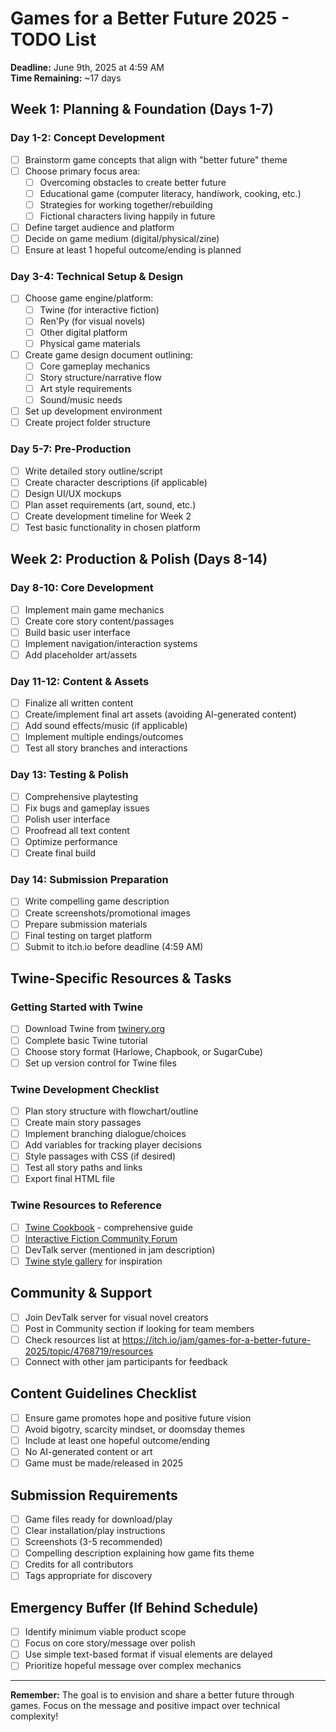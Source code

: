 # Games for a Better Future 2025 - TODO List

**Deadline:** June 9th, 2025 at 4:59 AM  
**Time Remaining:** ~17 days

## Week 1: Planning & Foundation (Days 1-7)

### Day 1-2: Concept Development
- [ ] Brainstorm game concepts that align with "better future" theme
- [ ] Choose primary focus area:
  - [ ] Overcoming obstacles to create better future
  - [ ] Educational game (computer literacy, handiwork, cooking, etc.)
  - [ ] Strategies for working together/rebuilding
  - [ ] Fictional characters living happily in future
- [ ] Define target audience and platform
- [ ] Decide on game medium (digital/physical/zine)
- [ ] Ensure at least 1 hopeful outcome/ending is planned

### Day 3-4: Technical Setup & Design
- [ ] Choose game engine/platform:
  - [ ] Twine (for interactive fiction)
  - [ ] Ren'Py (for visual novels)
  - [ ] Other digital platform
  - [ ] Physical game materials
- [ ] Create game design document outlining:
  - [ ] Core gameplay mechanics
  - [ ] Story structure/narrative flow
  - [ ] Art style requirements
  - [ ] Sound/music needs
- [ ] Set up development environment
- [ ] Create project folder structure

### Day 5-7: Pre-Production
- [ ] Write detailed story outline/script
- [ ] Create character descriptions (if applicable)
- [ ] Design UI/UX mockups
- [ ] Plan asset requirements (art, sound, etc.)
- [ ] Create development timeline for Week 2
- [ ] Test basic functionality in chosen platform

## Week 2: Production & Polish (Days 8-14)

### Day 8-10: Core Development
- [ ] Implement main game mechanics
- [ ] Create core story content/passages
- [ ] Build basic user interface
- [ ] Implement navigation/interaction systems
- [ ] Add placeholder art/assets

### Day 11-12: Content & Assets
- [ ] Finalize all written content
- [ ] Create/implement final art assets (avoiding AI-generated content)
- [ ] Add sound effects/music (if applicable)
- [ ] Implement multiple endings/outcomes
- [ ] Test all story branches and interactions

### Day 13: Testing & Polish
- [ ] Comprehensive playtesting
- [ ] Fix bugs and gameplay issues
- [ ] Polish user interface
- [ ] Proofread all text content
- [ ] Optimize performance
- [ ] Create final build

### Day 14: Submission Preparation
- [ ] Write compelling game description
- [ ] Create screenshots/promotional images
- [ ] Prepare submission materials
- [ ] Final testing on target platform
- [ ] Submit to itch.io before deadline (4:59 AM)

## Twine-Specific Resources & Tasks

### Getting Started with Twine
- [ ] Download Twine from [twinery.org](https://twinery.org)
- [ ] Complete basic Twine tutorial
- [ ] Choose story format (Harlowe, Chapbook, or SugarCube)
- [ ] Set up version control for Twine files

### Twine Development Checklist
- [ ] Plan story structure with flowchart/outline
- [ ] Create main story passages
- [ ] Implement branching dialogue/choices
- [ ] Add variables for tracking player decisions
- [ ] Style passages with CSS (if desired)
- [ ] Test all story paths and links
- [ ] Export final HTML file

### Twine Resources to Reference
- [ ] [Twine Cookbook](http://twinery.org/cookbook/) - comprehensive guide
- [ ] [Interactive Fiction Community Forum](https://intfiction.org/c/authoring/twine/46)
- [ ] DevTalk server (mentioned in jam description)
- [ ] [Twine style gallery](https://twinery.org/2/#!/stories) for inspiration

## Community & Support
- [ ] Join DevTalk server for visual novel creators
- [ ] Post in Community section if looking for team members
- [ ] Check resources list at https://itch.io/jam/games-for-a-better-future-2025/topic/4768719/resources
- [ ] Connect with other jam participants for feedback

## Content Guidelines Checklist
- [ ] Ensure game promotes hope and positive future vision
- [ ] Avoid bigotry, scarcity mindset, or doomsday themes
- [ ] Include at least one hopeful outcome/ending
- [ ] No AI-generated content or art
- [ ] Game must be made/released in 2025

## Submission Requirements
- [ ] Game files ready for download/play
- [ ] Clear installation/play instructions
- [ ] Screenshots (3-5 recommended)
- [ ] Compelling description explaining how game fits theme
- [ ] Credits for all contributors
- [ ] Tags appropriate for discovery

## Emergency Buffer (If Behind Schedule)
- [ ] Identify minimum viable product scope
- [ ] Focus on core story/message over polish
- [ ] Use simple text-based format if visual elements are delayed
- [ ] Prioritize hopeful message over complex mechanics

---

**Remember:** The goal is to envision and share a better future through games. Focus on the message and positive impact over technical complexity!
